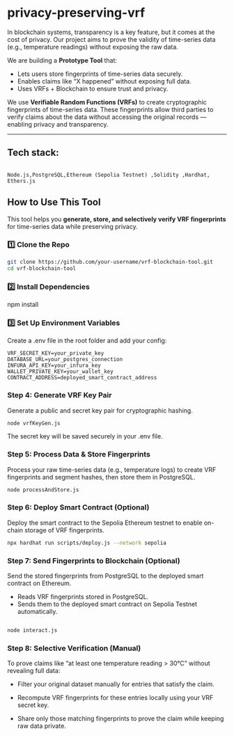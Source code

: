 # privacy-preserving-vrf

In blockchain systems, transparency is a key feature, but it comes at the cost of privacy. Our project aims to prove the validity of time-series data (e.g., temperature readings) without exposing the raw data.

We are building a **Prototype Tool** that:

- Lets users store fingerprints of time-series data securely.
- Enables claims like “X happened” without exposing full data.
- Uses VRFs + Blockchain to ensure trust and privacy.

We use **Verifiable Random Functions (VRFs)** to create cryptographic fingerprints of time-series data. These fingerprints allow third parties to verify claims about the data without accessing the original records — enabling privacy and transparency.

---
## Tech stack:
```

Node.js,PostgreSQL,Ethereum (Sepolia Testnet) ,Solidity ,Hardhat, Ethers.js

```

## How to Use This Tool

This tool helps you **generate, store, and selectively verify VRF fingerprints** for time-series data while preserving privacy.


### 1️⃣ Clone the Repo
```bash
git clone https://github.com/your-username/vrf-blockchain-tool.git
cd vrf-blockchain-tool
```
### 2️⃣ Install Dependencies

npm install

### 3️⃣ Set Up Environment Variables
Create a .env file in the root folder and add your config:

```
VRF_SECRET_KEY=your_private_key
DATABASE_URL=your_postgres_connection
INFURA_API_KEY=your_infura_key
WALLET_PRIVATE_KEY=your_wallet_key
CONTRACT_ADDRESS=deployed_smart_contract_address
```

### Step 4: Generate VRF Key Pair

Generate a public and secret key pair for cryptographic hashing.
```bash
node vrfKeyGen.js
```
The secret key will be saved securely in your .env file.

### Step 5: Process Data & Store Fingerprints

Process your raw time-series data (e.g., temperature logs) to create VRF fingerprints and segment hashes, then store them in PostgreSQL.

```bash
node processAndStore.js
```
### Step 6: Deploy Smart Contract (Optional)
Deploy the smart contract to the Sepolia Ethereum testnet to enable on-chain storage of VRF fingerprints.

```bash
npx hardhat run scripts/deploy.js --network sepolia

```

### Step 7: Send Fingerprints to Blockchain (Optional)
Send the stored fingerprints from PostgreSQL to the deployed smart contract on Ethereum.


- Reads VRF fingerprints stored in PostgreSQL.
- Sends them to the deployed smart contract on Sepolia Testnet automatically.
  
```bash

node interact.js
```
### Step 8: Selective Verification (Manual)
To prove claims like “at least one temperature reading > 30°C” without revealing full data:

- Filter your original dataset manually for entries that satisfy the claim.

- Recompute VRF fingerprints for these entries locally using your VRF secret key.

- Share only those matching fingerprints to prove the claim while keeping raw data private.




